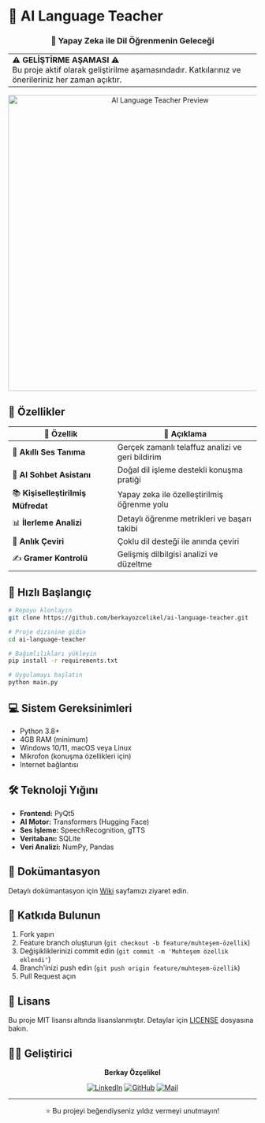 # 🎯 AI Language Teacher

<div align="center">


<h3>🚀 Yapay Zeka ile Dil Öğrenmenin Geleceği</h3>

<table>
<tr>
<td>
⚠️ <b>GELİŞTİRME AŞAMASI</b> ⚠️<br>
Bu proje aktif olarak geliştirilme aşamasındadır. Katkılarınız ve önerileriniz her zaman açıktır.
</td>
</tr>
</table>

<img src="docs/app_preview.gif" alt="AI Language Teacher Preview" width="600"/>

</div>

## 🌟 Özellikler

<div align="center">

| 🎯 Özellik | 📝 Açıklama |
|------------|-------------|
| 🎤 **Akıllı Ses Tanıma** | Gerçek zamanlı telaffuz analizi ve geri bildirim |
| 🤖 **AI Sohbet Asistanı** | Doğal dil işleme destekli konuşma pratiği |
| 📚 **Kişiselleştirilmiş Müfredat** | Yapay zeka ile özelleştirilmiş öğrenme yolu |
| 📊 **İlerleme Analizi** | Detaylı öğrenme metrikleri ve başarı takibi |
| 🔄 **Anlık Çeviri** | Çoklu dil desteği ile anında çeviri |
| ✍️ **Gramer Kontrolü** | Gelişmiş dilbilgisi analizi ve düzeltme |

</div>

## 🚀 Hızlı Başlangıç

```bash
# Repoyu klonlayın
git clone https://github.com/berkayozcelikel/ai-language-teacher.git

# Proje dizinine gidin
cd ai-language-teacher

# Bağımlılıkları yükleyin
pip install -r requirements.txt

# Uygulamayı başlatın
python main.py
```

## 💻 Sistem Gereksinimleri

- Python 3.8+
- 4GB RAM (minimum)
- Windows 10/11, macOS veya Linux
- Mikrofon (konuşma özellikleri için)
- Internet bağlantısı

## 🛠️ Teknoloji Yığını

- **Frontend:** PyQt5
- **AI Motor:** Transformers (Hugging Face)
- **Ses İşleme:** SpeechRecognition, gTTS
- **Veritabanı:** SQLite
- **Veri Analizi:** NumPy, Pandas

## 📖 Dokümantasyon

Detaylı dokümantasyon için [Wiki](https://github.com/berkayozcelikel/ai-language-teacher/wiki) sayfamızı ziyaret edin.

## 🤝 Katkıda Bulunun

1. Fork yapın
2. Feature branch oluşturun (`git checkout -b feature/muhteşem-özellik`)
3. Değişikliklerinizi commit edin (`git commit -m 'Muhteşem özellik eklendi'`)
4. Branch'inizi push edin (`git push origin feature/muhteşem-özellik`)
5. Pull Request açın

## 📝 Lisans

Bu proje MIT lisansı altında lisanslanmıştır. Detaylar için [LICENSE](LICENSE) dosyasına bakın.

## 👨‍💻 Geliştirici

<div align="center">
  
**Berkay Özçelikel**

[![LinkedIn](https://img.shields.io/badge/LinkedIn-%230077B5.svg?logo=linkedin&logoColor=white)](www.linkedin.com/in/berkay-özçelikel-68315a1b6)
[![GitHub](https://img.shields.io/badge/GitHub-%23121011.svg?logo=github&logoColor=white)]([https://github.com/berkayozcelikel](https://github.com/brkyozclkl))
[![Mail](https://img.shields.io/badge/Mail-D14836?logo=gmail&logoColor=white)](mailto:berkayozcelikel0@gmail.com)

</div>

---

<div align="center">
⭐️ Bu projeyi beğendiyseniz yıldız vermeyi unutmayın! 
